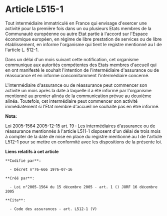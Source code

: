 # Article L515-1

Tout intermédiaire immatriculé en France qui envisage d'exercer une activité pour la première fois dans un ou plusieurs Etats
membres de la Communauté européenne ou autre Etat partie à l'accord sur l'Espace économique européen, en régime de libre
prestation de services ou de libre établissement, en informe l'organisme qui tient le registre mentionné au I de l'article L.
512-1.

Dans un délai d'un mois suivant cette notification, cet organisme communique aux autorités compétentes des Etats membres
d'accueil qui en ont manifesté le souhait l'intention de l'intermédiaire d'assurance ou de réassurance et en informe
concomitamment l'intermédiaire concerné. 

L'intermédiaire d'assurance ou de réassurance peut commencer son activité un mois après la date à laquelle il a été informé
par l'organisme mentionné au premier alinéa de la communication prévue au deuxième alinéa. Toutefois, cet intermédiaire peut
commencer son activité immédiatement si l'Etat membre d'accueil ne souhaite pas en être informé.

**Nota:**

Loi 2005-1564 2005-12-15 art. 19 : Les intermédiaires d'assurance ou de réassurance mentionnés à l'article L511-1 disposent
d'un délai de trois mois à compter de la date de mise en place du registre mentionné au I de l'article L512-1 pour se mettre
en conformité avec les dispositions de la présente loi.

**Liens relatifs à cet article**

	**Codifié par**:

	  - Décret n°76-666 1976-07-16

	**Créé par**:

	  - Loi n°2005-1564 du 15 décembre 2005 - art. 1 () JORF 16 décembre 2005

	**Cite**:

	  - Code des assurances - art. L512-1 (V)
